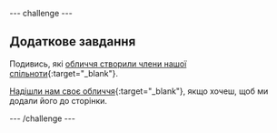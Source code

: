 --- challenge ---

## Додаткове завдання


Подивись, які [обличчя створили члени нашої спільноти](https://wke.lt/w/s/8sVH4f){:target="_blank"}.

[Надішли нам своє обличчя](https://form.raspberrypi.org/f/community-project-submissions){:target="_blank"}, якщо хочеш, щоб ми додали його до сторінки.


--- /challenge ---